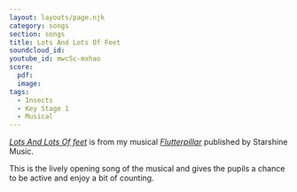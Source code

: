 ```yaml
---
layout: layouts/page.njk
category: songs
section: songs
title: Lots And Lots Of Feet
soundcloud_id:
youtube_id: mwcSc-mxhao
score:
  pdf:
  image:
tags:
  - Insects
  - Key Stage 1
  - Musical
---
```


[*Lots And Lots Of feet*](https://www.starshine.co.uk/flutterpillar) is from my musical [*Flutterpillar*](https://www.starshine.co.uk/flutterpillar) published by Starshine Music. 

This is the lively opening song of the musical and gives the pupils a chance to be active and enjoy a bit of counting.
